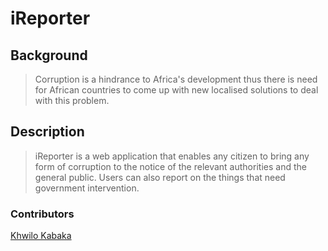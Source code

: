 # iReporter

## Background
> Corruption is a hindrance to Africa's development thus there is need for African countries to come up with new localised solutions to deal with this problem.  

## Description
> iReporter is a web application that enables any citizen to bring any form of corruption to the notice of the relevant authorities and the general public. Users can also report on the things that need government intervention.  

### Contributors
[Khwilo Kabaka](https://www.github.com/khwilo)
